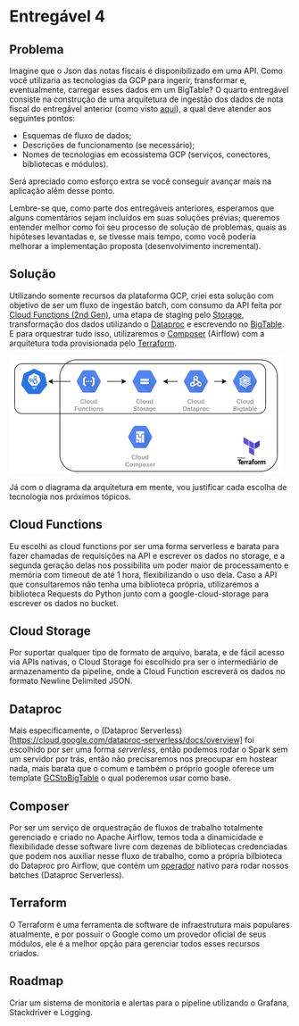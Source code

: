 # Entregável 4

## Problema
Imagine que o Json das notas fiscais é disponibilizado em uma API. Como você utilizaria as tecnologias da GCP para ingerir, transformar e, eventualmente, carregar esses dados em um BigTable? O quarto entregável consiste na construção de uma arquitetura de ingestão dos dados de nota fiscal do entregável anterior (como visto <a href="https://www.crystalloids.com/hs-fs/hubfs/Screenshot%202022-02-04%20at%2009-44-40-png.png?width=1232&name=Screenshot%202022-02-04%20at%2009-44-40-png.png">aqui</a>), a qual deve atender aos seguintes pontos:

- Esquemas de fluxo de dados;
- Descrições de funcionamento (se necessário);
- Nomes de tecnologias em ecossistema GCP (serviços, conectores, bibliotecas e módulos).

Será apreciado como esforço extra se você conseguir avançar mais na aplicação além desse ponto.

Lembre-se que, como parte dos entregáveis anteriores, esperamos que alguns comentários sejam incluídos em suas soluções prévias; queremos entender melhor como foi seu processo de solução de problemas, quais as hipóteses levantadas e, se tivesse mais tempo, como você poderia melhorar a implementação proposta (desenvolvimento incremental).


## Solução

Utilizando somente recursos da plataforma GCP, criei esta solução com objetivo de ser um fluxo de ingestão batch, com consumo da API feita por [Cloud Functions (2nd Gen)](https://cloud.google.com/blog/products/serverless/cloud-functions-2nd-generation-now-generally-available), uma etapa de staging pelo [Storage](https://cloud.google.com/storage/), transformação dos dados utilizando o [Dataproc](https://cloud.google.com/dataproc) e escrevendo no [BigTable](https://cloud.google.com/bigtable). E para orquestrar tudo isso, utilizaremos o [Composer](https://cloud.google.com/composer) (Airflow) com a arquitetura toda provisionada pelo [Terraform](https://www.terraform.io/).

![Diagrama](diagram.png)

Já com o diagrama da arquitetura em mente, vou justificar cada escolha de tecnologia nos próximos tópicos.

## Cloud Functions

Eu escolhi as cloud functions por ser uma forma serverless e barata para fazer chamadas de requisições na API e escrever os dados no storage, e a segunda geração delas nos possibilita um poder maior de processamento e memória com timeout de até 1 hora, flexibilizando o uso dela. Caso a API que consultaremos não tenha uma biblioteca própria, utilizaremos a biblioteca Requests do Python junto com a google-cloud-storage para escrever os dados no bucket.

## Cloud Storage

Por suportar qualquer tipo de formato de arquivo, barata, e de fácil acesso via APIs nativas, o Cloud Storage foi escolhido pra ser o intermediário de armazenamento da pipeline, onde a Cloud Function escreverá os dados no formato Newline Delimited JSON.

## Dataproc

Mais especificamente, o (Dataproc Serverless)[https://cloud.google.com/dataproc-serverless/docs/overview] foi escolhido por ser uma forma _serverless_, então podemos rodar o Spark sem um servidor por trás, então não precisaremos nos preocupar em hostear nada, mais barata que o comum e também o próprio google oferece um template [GCStoBigTable](https://github.com/GoogleCloudPlatform/dataproc-templates/tree/main/python/dataproc_templates/gcs#gcs-to-bigtable) o qual poderemos usar como base.

## Composer

Por ser um serviço de orquestração de fluxos de trabalho totalmente gerenciado e criado no Apache Airflow, temos toda a dinamicidade e flexibilidade desse software livre com dezenas de bibliotecas credenciadas que podem nos auxiliar nesse fluxo de trabalho, como a própria bilbioteca do Dataproc pro Airflow, que contém um [operador](https://airflow.apache.org/docs/apache-airflow-providers-google/stable/operators/cloud/dataproc.html#create-a-batch) nativo para rodar nossos batches (Dataproc Serverless).

## Terraform

O Terraform é uma ferramenta de software de infraestrutura mais populares atualmente, e por possuir o Google como um provedor oficial de seus módulos, ele é a melhor opção para gerenciar todos esses recursos criados.

## Roadmap

Criar um sistema de monitoria e alertas para o pipeline utilizando o Grafana, Stackdriver e Logging.